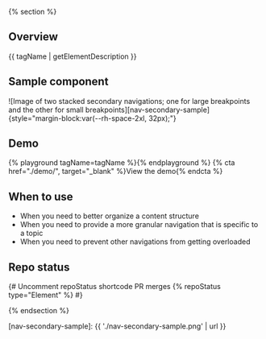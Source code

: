{% section %}
## Overview
{{ tagName | getElementDescription }}

  ## Sample component

  ![Image of two stacked secondary navigations; one for large breakpoints and the other for small breakpoints][nav-secondary-sample] {style="margin-block:var(--rh-space-2xl, 32px);"}

  ## Demo

  {% playground tagName=tagName %}{% endplayground %}
  {% cta href="./demo/", target="_blank" %}View the  demo{% endcta %}

  ## When to use
  
  - When you need to better organize a content structure
  - When you need to provide a more granular navigation that is specific to a topic
  - When you need to prevent other navigations from getting overloaded

  ## Repo status 
  {# Uncomment repoStatus shortcode PR merges {% repoStatus type="Element" %} #}

{% endsection %}

[nav-secondary-sample]: {{ './nav-secondary-sample.png' | url }}